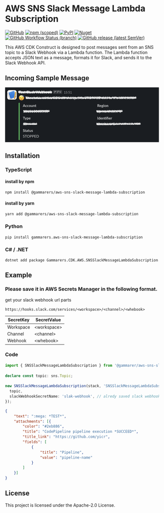 # AWS SNS Slack Message Lambda Subscription

[![GitHub](https://img.shields.io/github/license/gammarers/aws-sns-slack-message-lambda-subscription?style=flat-square)](https://github.com/gammarers/aws-sns-slack-message-lambda-subscription/blob/main/LICENSE)
[![npm (scoped)](https://img.shields.io/npm/v/@gammarers/aws-sns-slack-message-lambda-subscription?style=flat-square)](https://www.npmjs.com/package/@gammarers/aws-sns-slack-message-lambda-subscription)
[![PyPI](https://img.shields.io/pypi/v/gammarers.aws-sns-slack-message-lambda-subscription?style=flat-square)](https://pypi.org/project/gammarers.aws-sns-slack-message-lambda-subscription/)
[![Nuget](https://img.shields.io/nuget/v/Gammarers.CDK.AWS.SNSSlackMessageLambdaSubscription?style=flat-square)](https://www.nuget.org/packages/Gammarers.CDK.AWS.SNSSlackMessageLambdaSubscription/)
[![GitHub Workflow Status (branch)](https://img.shields.io/github/actions/workflow/status/gammarers/aws-sns-slack-message-lambda-subscription/release.yml?branch=main&label=release&style=flat-square)](https://github.com/gammarers/aws-sns-slack-message-lambda-subscription/actions/workflows/release.yml)
[![GitHub release (latest SemVer)](https://img.shields.io/github/v/release/gammarers/aws-sns-slack-message-lambda-subscription?sort=semver&style=flat-square)](https://github.com/gammarers/aws-sns-slack-message-lambda-subscription/releases)

This AWS CDK Construct is designed to post messages sent from an SNS topic to a Slack Webhook via a Lambda function. The Lambda function accepts JSON text as a message, formats it for Slack, and sends it to the Slack Webhook API.

## Incoming Sample Message

![](./images/example.png)


## Installation

### TypeScript

#### install by npm

```shell
npm install @gammarers/aws-sns-slack-message-lambda-subscription
```

#### install by yarn

```shell
yarn add @gammarers/aws-sns-slack-message-lambda-subscription
```

### Python

```shell
pip install gammarers.aws-sns-slack-message-lambda-subscription
```

### C# / .NET

```shell
dotnet add package Gammarers.CDK.AWS.SNSSlackMessageLambdaSubscription
```
## Example

### Please save it in AWS Secrets Manager in the following format.

get your slack webhook url parts

```text
https://hooks.slack.com/services/<workspace>/<channel>/<whebook>
```

| SecretKey 	 | SecretValue 	   |
|-------------|-----------------|
| Workspace 	 | \<workspace\> 	 |
| Channel   	 | \<channel\>   	 |
| Webhook   	 | \<whebook\>   	 |

### Code

```typescript
import { SNSSlackMessageLambdaSubscription } from '@gammarer/aws-sns-slack-message-lambda-subscription';

declare const topic: sns.Topic;

new SNSSlackMessageLambdaSubscription(stack, 'SNSSlackMessageLambdaSubscription', {
  topic,
  slackWebhookSecretName: 'slak-webhook', // alredy saved slack webhook info.
});
```

```json
{
    "text": ":mega: *TEST*",
    "attachments": [{
        "color": "#2eb886",
        "title": "CodePipeline pipeline execution *SUCCEED*",
        "title_link": "https://github.com/yicr",
        "fields": [
            {
                "title": "Pipeline",
                "value": "pipeline-name"
            }
        ]
    }]
}
```

## License

This project is licensed under the Apache-2.0 License.




